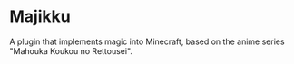 # Majikku
A plugin that implements magic into Minecraft, based on the anime series "Mahouka Koukou no Rettousei".
